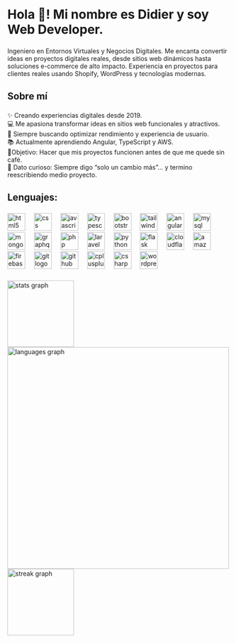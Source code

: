<h1 align="left">Hola 👋! Mi nombre es Didier y soy Web Developer.</h1>

###

<p align="left">Ingeniero en Entornos Virtuales y Negocios Digitales. Me encanta convertir ideas en proyectos digitales reales, desde sitios web dinámicos hasta soluciones e-commerce de alto impacto. Experiencia en proyectos para clientes reales usando Shopify, WordPress y tecnologías modernas.</p>

###

<h2 align="left">Sobre mí</h2>

###

<p align="left">✨ Creando experiencias digitales desde 2019.<br>💻 Me apasiona transformar ideas en sitios web funcionales y atractivos.<br>🚀 Siempre buscando optimizar rendimiento y experiencia de usuario.<br>📚 Actualmente aprendiendo Angular, TypeScript y AWS.<br>🎯Objetivo: Hacer que mis proyectos funcionen antes de que me quede sin café.<br>🎲 Dato curioso: Siempre digo “solo un cambio más”... y termino reescribiendo medio proyecto.</p>

###

<h2 align="left">Lenguajes:</h2>

###

<div align="left">
  <img src="https://skillicons.dev/icons?i=html" height="40" alt="html5 logo"  />
  <img width="12" />
  <img src="https://skillicons.dev/icons?i=css" height="40" alt="css logo"  />
  <img width="12" />
  <img src="https://skillicons.dev/icons?i=js" height="40" alt="javascript logo"  />
  <img width="12" />
  <img src="https://skillicons.dev/icons?i=ts" height="40" alt="typescript logo"  />
  <img width="12" />
  <img src="https://skillicons.dev/icons?i=bootstrap" height="40" alt="bootstrap logo"  />
  <img width="12" />
  <img src="https://skillicons.dev/icons?i=tailwind" height="40" alt="tailwindcss logo"  />
  <img width="12" />
  <img src="https://skillicons.dev/icons?i=angular" height="40" alt="angularjs logo"  />
  <img width="12" />
  <img src="https://skillicons.dev/icons?i=mysql" height="40" alt="mysql logo"  />
  <img width="12" />
  <img src="https://skillicons.dev/icons?i=mongodb" height="40" alt="mongodb logo"  />
  <img width="12" />
  <img src="https://skillicons.dev/icons?i=graphql" height="40" alt="graphql logo"  />
  <img width="12" />
  <img src="https://skillicons.dev/icons?i=php" height="40" alt="php logo"  />
  <img width="12" />
  <img src="https://skillicons.dev/icons?i=laravel" height="40" alt="laravel logo"  />
  <img width="12" />
  <img src="https://skillicons.dev/icons?i=py" height="40" alt="python logo"  />
  <img width="12" />
  <img src="https://skillicons.dev/icons?i=flask" height="40" alt="flask logo"  />
  <img width="12" />
  <img src="https://skillicons.dev/icons?i=cloudflare" height="40" alt="cloudflare logo"  />
  <img width="12" />
  <img src="https://skillicons.dev/icons?i=aws" height="40" alt="amazonwebservices logo"  />
  <img width="12" />
  <img src="https://skillicons.dev/icons?i=firebase" height="40" alt="firebase logo"  />
  <img width="12" />
  <img src="https://skillicons.dev/icons?i=git" height="40" alt="git logo"  />
  <img width="12" />
  <img src="https://skillicons.dev/icons?i=github" height="40" alt="github logo"  />
  <img width="12" />
  <img src="https://skillicons.dev/icons?i=cpp" height="40" alt="cplusplus logo"  />
  <img width="12" />
  <img src="https://skillicons.dev/icons?i=cs" height="40" alt="csharp logo"  />
  <img width="12" />
  <img src="https://skillicons.dev/icons?i=wordpress" height="40" alt="wordpress logo"  />
</div>

###

<div align="left">
  <img src="https://github-readme-stats.vercel.app/api?username=DidieroSZ&hide_title=false&hide_rank=false&show_icons=true&include_all_commits=true&count_private=true&disable_animations=false&theme=dark&locale=es&hide_border=false&order=1" height="150" alt="stats graph"  />
  <img src="https://github-readme-stats.vercel.app/api/top-langs?username=DidieroSZ&locale=en&hide_title=false&layout=compact&card_width=320&langs_count=8&theme=dark&hide_border=false&order=2" height="500" alt="languages graph"  />
  <img src="https://streak-stats.demolab.com?user=DidieroSZ&locale=es&mode=daily&theme=dark&hide_border=false&border_radius=5&order=3" height="150" alt="streak graph"  />
</div>

###
